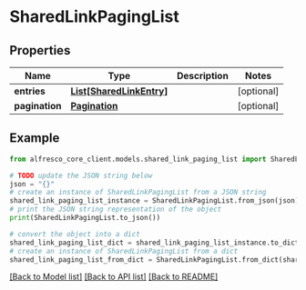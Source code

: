 # SharedLinkPagingList


## Properties

Name | Type | Description | Notes
------------ | ------------- | ------------- | -------------
**entries** | [**List[SharedLinkEntry]**](SharedLinkEntry.md) |  | [optional] 
**pagination** | [**Pagination**](Pagination.md) |  | [optional] 

## Example

```python
from alfresco_core_client.models.shared_link_paging_list import SharedLinkPagingList

# TODO update the JSON string below
json = "{}"
# create an instance of SharedLinkPagingList from a JSON string
shared_link_paging_list_instance = SharedLinkPagingList.from_json(json)
# print the JSON string representation of the object
print(SharedLinkPagingList.to_json())

# convert the object into a dict
shared_link_paging_list_dict = shared_link_paging_list_instance.to_dict()
# create an instance of SharedLinkPagingList from a dict
shared_link_paging_list_from_dict = SharedLinkPagingList.from_dict(shared_link_paging_list_dict)
```
[[Back to Model list]](../README.md#documentation-for-models) [[Back to API list]](../README.md#documentation-for-api-endpoints) [[Back to README]](../README.md)


